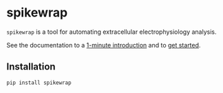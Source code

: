 # spikewrap

``spikewrap`` is a tool for automating extracellular electrophysiology analysis.

See the documentation to a 
[1-minute introduction]()
and to 
[get started]().


## Installation

``pip install spikewrap``